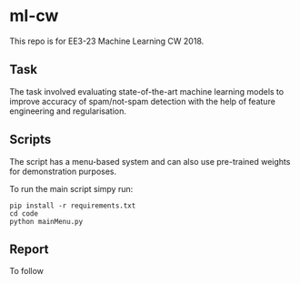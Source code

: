 # ml-cw
This repo is for EE3-23 Machine Learning CW 2018.

## Task
The task involved evaluating state-of-the-art machine learning models to improve accuracy of spam/not-spam detection with the help of feature engineering and regularisation.

## Scripts
The script has a menu-based system and can also use pre-trained weights for demonstration purposes.

To run the main script simpy run:

```
pip install -r requirements.txt
cd code
python mainMenu.py
```


## Report
To follow